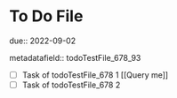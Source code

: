# To Do File

due:: 2022-09-02

metadatafield:: todoTestFile_678\_93

- [ ] Task of todoTestFile_678 1 [[Query me]]
- [ ] Task of todoTestFile_678 2
